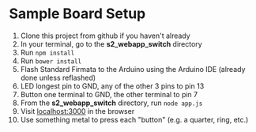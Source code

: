 # Sample Board Setup

1. Clone this project from github if you haven't already
2. In your terminal, go to the **s2_webapp_switch** directory
3. Run `npm install`
4. Run `bower install`
5. Flash Standard Firmata to the Arduino using the Arduino IDE (already done unless reflashed)
6. LED longest pin to GND, any of the other 3 pins to pin 13
7. Button one terminal to GND, the other terminal to pin 7
8. From the **s2_webapp_switch** directory, run `node app.js`
9. Visit <a href="http://localhost:3000" target="_blank">localhost:3000</a> in the browser
10. Use something metal to press each "button" (e.g. a quarter, ring, etc.)
